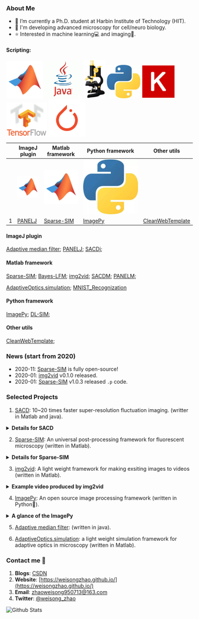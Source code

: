 

### About Me
- :bell: I’m currently a Ph.D. student at Harbin Institute of Technology (HIT).
- :microscope: I'm developing advanced microscopy for cell/neuro biology.
- :star: Interested in machine learning:computer: and imaging:movie_camera:.

#### Scripting:

<p align="left">
<img src='/imgs/MATLAB.jpg' width=100>
<img src='/imgs/java.jpg' width=100>
<img src='/imgs/imagej-128.png' width=60>
<img src='/imgs/Python.jpg' width=90>
<img src='/imgs/Keras.png' width=90>
<img src='/imgs/TensorFlow.png' width=110>
<img src='/imgs/pytorch.png' width=100>
</p>


||ImageJ plugin|Matlab framework|Python framework|Other utils|
|---|----|----|----|----|
||<img src='/imgs/MATLAB.jpg' width=100>|![](imgs/MATLAB.jpg)|![50](imgs/Python.jpg)||
|1|[PANELJ](https://github.com/WeisongZhao/PANELJ)|[Sparse-SIM](https://github.com/WeisongZhao/Sparse-SIM)|[ImagePy](https://github.com/Image-Py/imagepy)|[CleanWebTemplate](https://github.com/WeisongZhao/CleanWebTemplate)|



#### ImageJ plugin
[Adaptive median filter](https://github.com/WeisongZhao/AdaptiveMedian.imagej); [PANELJ](https://github.com/WeisongZhao/PANELJ); [SACDj](https://github.com/WeisongZhao/SACDj); 

#### Matlab framework
[Sparse-SIM](https://github.com/WeisongZhao/Sparse-SIM); [Bayes-LFM](https://github.com/WeisongZhao/Bayes-LFM); [img2vid](https://github.com/WeisongZhao/img2vid); [SACDM](https://github.com/WeisongZhao/SACDM); [PANELM](https://github.com/WeisongZhao/PANELM); 

[AdaptiveOptics.simulation](https://github.com/WeisongZhao/AdaptiveOptics.simulation); [MNIST_Recognization](https://github.com/WeisongZhao/MNIST_Recognization)


#### Python framework
[ImagePy](https://github.com/Image-Py/imagepy); [DL-SIM](https://github.com/WeisongZhao/DL-SIM); 

#### Other utils

[CleanWebTemplate](https://github.com/WeisongZhao/CleanWebTemplate);

### News (start from 2020)

- 2020-11: [Sparse-SIM](https://github.com/WeisongZhao/Sparse-SIM) is fully open-source!
- 2020-01: [img2vid](https://github.com/WeisongZhao/img2vid) v0.1.0 released.
- 2020-01: [Sparse-SIM](https://github.com/WeisongZhao/Sparse-SIM) v1.0.3 released `.p` code.

### Selected Projects

1. [SACD](https://github.com/WeisongZhao/SACD): 10~20 times faster super-resolution fluctuation imaging. (writter in Matlab and java).


<details>
<summary><b>Details for SACD</b></summary>
<b>Concept:</b>

<p align="left">
<img src='/imgs/SACD model.png' width=700>
</p>


</details>

2. [Sparse-SIM](https://github.com/WeisongZhao/Sparse-SIM): An universal post-processing framework for fluorescent microscopy (written in Matlab).

<details>
<summary><b>Details for Sparse-SIM</b></summary>
<b>Concept:</b>

<p align="left">
<img src='/imgs/GUIv2.png' width=700>
</p>

<b>Algorithm UI:</b>

<p align="left">
<img src='/imgs/GUI.png' width=700>
</p>
</details>

3. [img2vid](https://github.com/WeisongZhao/img2vid): A light weight framework for making exsiting images to videos (written in Matlab).

<details>
<summary><b>Example video produced by img2vid</b></summary>

<p align="left">
<img src='/imgs/stage2.gif' width=700>
</p>

</details>

4. [ImagePy](https://github.com/Image-Py/imagepy): An open source image processing framework (written in Python:snake:).

<details>
<summary><b>A glance of the ImagePy</b></summary>

<p align="left">
<img src='/imgs/OS5.png' width=700>
</p>

</details>

5. [Adaptive median filter](https://github.com/WeisongZhao/AdaptiveMedian.imagej): (written in java). 

6. [AdaptiveOptics.simulation](https://github.com/WeisongZhao/AdaptiveOptics.simulation): a light weight simulation framework for adaptive optics in microscopy (written in Matlab).

### Contact me 📱

1. **Blogs**: [CSDN](https://blog.csdn.net/weixin_41923961/)
2. **Website**: [https://weisongzhao.github.io/](https://weisongzhao.github.io/)
3. **Email**: zhaoweisong950713@163.com
4. **Twitter**: [@weisong_zhao](https://twitter.com/weisong_zhao)

![Github Stats](https://github-readme-stats.vercel.app/api?username=WeisongZhao&show_icons=true&theme=dark)
<!--
**WeisongZhao/WeisongZhao** is a ✨ _special_ ✨ repository because its `README.md` (this file) appears on your GitHub profile.

Here are some ideas to get you started:

- 🔭 I’m currently working on ...
- 🌱 I’m currently learning ...
- 👯 I’m looking to collaborate on ...
- 🤔 I’m looking for help with ...
- 💬 Ask me about ...
- 📫 How to reach me: ...
- 😄 Pronouns: ...
- ⚡ Fun fact: ...
-->
